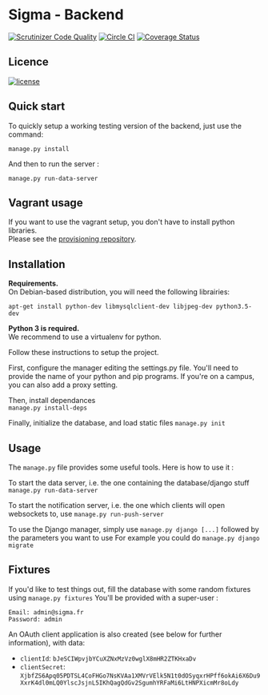 Sigma - Backend
===============

[![Scrutinizer Code Quality](https://scrutinizer-ci.com/g/SRLKilling/sigma-backend/badges/quality-score.png?b=master)](https://scrutinizer-ci.com/g/SRLKilling/sigma-backend/?branch=master)
[![Circle CI](https://circleci.com/gh/SRLKilling/sigma-backend.svg?style=svg)](https://circleci.com/gh/SRLKilling/sigma-backend)
[![Coverage Status](https://coveralls.io/repos/github/SRLKilling/sigma-backend/badge.svg?branch=master)](https://coveralls.io/github/SRLKilling/sigma-backend?branch=master)

## Licence
<a href="https://github.com/ProjetSigma/backend/blob/master/LICENSE.md">
<img src="https://img.shields.io/badge/license-GNU%20Affero%20General%20Public%20License%20%28AGPL%29%20v3.0-blue.svg" alt="license" />
</a>


Quick start
-------------
To quickly setup a working testing version of the backend, just use the command:
```[sh]
manage.py install
```
And then to run the server :
```[sh]
manage.py run-data-server
```



Vagrant usage
-------------
If you want to use the vagrant setup, you don't have to install python libraries.  
Please see the [provisioning repository](https://github.com/ProjetSigma/provisioning).

Installation
------------

**Requirements.**  
On Debian-based distribution, you will need the following librairies:
```[sh]
apt-get install python-dev libmysqlclient-dev libjpeg-dev python3.5-dev
```

**Python 3 is required.**  
We recommend to use a virtualenv for python.

Follow these instructions to setup the project.

First, configure the manager editing the settings.py file.
You'll need to provide the name of your python and pip programs.
If you're on a campus, you can also add a proxy setting.

Then, install dependances  
`manage.py install-deps`

Finally, initialize the database, and load static files
`manage.py init`

Usage
-----

The `manage.py` file provides some useful tools. Here is how to use it :

To start the data server, i.e. the one containing the database/django stuff
`manage.py run-data-server`

To start the notification server, i.e. the one which clients will open websockets to, use
`manage.py run-push-server`

To use the Django manager, simply use `manage.py django [...]` followed by the parameters you want to use
For example you could do `manage.py django migrate`

Fixtures
--------

If you'd like to test things out, fill the database with some random fixtures using
`manage.py fixtures`
You'll be provided with a super-user :
```
Email: admin@sigma.fr
Password: admin
```

An OAuth client application is also created (see below for further information), with data:
* `clientId`: `bJeSCIWpvjbYCuXZNxMzVz0wglX8mHR2ZTKHxaDv`
* `clientSecret`: `XjbfZS6Apq05PDTSL4CoFHGo7NsKVAa1XMVrVElk5N1t0dOSyqxrHPff6okAi6X6Du9XxrK4dl0mLQ0YlscJsjnL5IKhQagQdGv2SgumhYRFaMi6LtHNPXicmMr8oLdy`

